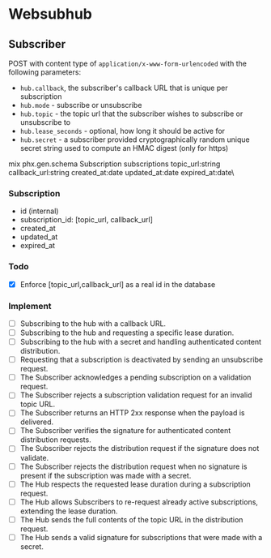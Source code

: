 # Websubhub

## Subscriber
POST with content type of `application/x-www-form-urlencoded` with the following parameters:
  - `hub.callback`, the subscriber's callback URL that is unique per subscription
  - `hub.mode` - subscribe or unsubscribe
  - `hub.topic` - the topic url that the subscriber wishes to subscribe or unsubscribe to
  - `hub.lease_seconds` - optional, how long it should be active for
  - `hub.secret` - a subscriber provided cryptographically random unique secret string used to compute an HMAC digest (only for https)

mix phx.gen.schema Subscription subscriptions topic_url:string callback_url:string created_at:date updated_at:date expired_at:date\

### Subscription
  - id (internal)
  - subscription_id: [topic_url, callback_url]
  - created_at
  - updated_at
  - expired_at

### Todo
- [x] Enforce [topic_url,callback_url] as a real id in the database

### Implement
- [ ] Subscribing to the hub with a callback URL.
- [ ] Subscribing to the hub and requesting a specific lease duration.
- [ ] Subscribing to the hub with a secret and handling authenticated content distribution.
- [ ] Requesting that a subscription is deactivated by sending an unsubscribe request.
- [ ] The Subscriber acknowledges a pending subscription on a validation request.
- [ ] The Subscriber rejects a subscription validation request for an invalid topic URL.
- [ ] The Subscriber returns an HTTP 2xx response when the payload is delivered.
- [ ] The Subscriber verifies the signature for authenticated content distribution requests.
- [ ] The Subscriber rejects the distribution request if the signature does not validate.
- [ ] The Subscriber rejects the distribution request when no signature is present if the subscription was made with a secret.
- [ ] The Hub respects the requested lease duration during a subscription request.
- [ ] The Hub allows Subscribers to re-request already active subscriptions, extending the lease duration.
- [ ] The Hub sends the full contents of the topic URL in the distribution request.
- [ ] The Hub sends a valid signature for subscriptions that were made with a secret.